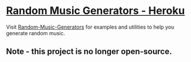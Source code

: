 # [Random Music Generators - Heroku](https://random-music-generators.herokuapp.com/)

Visit [Random-Music-Generators](https://github.com/scraggo/Random-Music-Generators) for examples and utilities to help you generate random music.

## Note - this project is no longer open-source.
